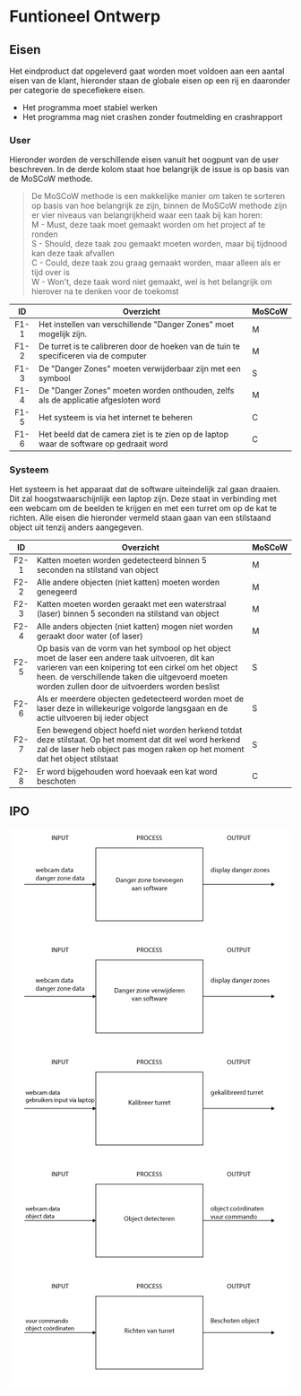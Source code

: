 # Funtioneel Ontwerp

## Eisen

Het eindproduct dat opgeleverd gaat worden moet voldoen aan een aantal eisen van de klant, hieronder staan de globale eisen op een rij en daaronder per categorie de specefiekere eisen.

* Het programma moet stabiel werken
* Het programma mag niet crashen zonder foutmelding en crashrapport

### User

Hieronder worden de verschillende eisen vanuit het oogpunt van de user beschreven. In de derde kolom staat hoe belangrijk de issue is op basis van de MoSCoW methode.

> De MoSCoW methode is een makkelijke manier om taken te sorteren op basis van hoe belangrijk ze zijn, binnen de MoSCoW methode zijn er vier niveaus van belangrijkheid waar een taak bij kan horen:<br/>
> M - Must, deze taak moet gemaakt worden om het project af te ronden<br/>
> S - Should, deze taak zou gemaakt moeten worden, maar bij tijdnood kan deze taak afvallen<br/>
> C - Could, deze taak zou graag gemaakt worden, maar alleen als er tijd over is<br/>
> W - Won't, deze taak word niet gemaakt, wel is het belangrijk om hierover na te denken voor de toekomst<br/>

| ID   | Overzicht | MoSCoW |
|:----:|-----------|--------|
| F1-1 | Het instellen van verschillende "Danger Zones" moet mogelijk zijn. | M |
| F1-2 | De turret is te calibreren door de hoeken van de tuin te specificeren via de computer | M |
| F1-3 | De "Danger Zones" moeten verwijderbaar zijn met een symbool | S |
| F1-4 | De "Danger Zones" moeten worden onthouden, zelfs als de applicatie afgesloten word | M |
| F1-5 | Het systeem is via het internet te beheren | C |
| F1-6 | Het beeld dat de camera ziet is te zien op de laptop waar de software op gedraait word | C |

### Systeem

Het systeem is het apparaat dat de software uiteindelijk zal gaan draaien. Dit zal hoogstwaarschijnlijk een laptop zijn. Deze staat in verbinding met een webcam om de beelden te krijgen en met een turret om op de kat te richten. Alle eisen die hieronder vermeld staan gaan van een stilstaand object uit tenzij anders aangegeven.

| ID   | Overzicht | MoSCoW |
|:----:|-----------|--------|
| F2-1 | Katten moeten worden gedetecteerd binnen 5 seconden na stilstand van object | M |
| F2-2 | Alle andere objecten (niet katten) moeten worden genegeerd | M |
| F2-3 | Katten moeten worden geraakt met een waterstraal (laser) binnen 5 seconden na stilstand van object | M |
| F2-4 | Alle anders objecten (niet katten) mogen niet worden geraakt door water (of laser)| M |
| F2-5 | Op basis van de vorm van het symbool op het object moet de laser een andere taak uitvoeren, dit kan varieren van een knipering tot een cirkel om het object heen. de verschillende taken die uitgevoerd moeten worden zullen door de uitvoerders worden beslist | S |
| F2-6 | Als er meerdere objecten gedetecteerd worden moet de laser deze in willekeurige volgorde langsgaan en de actie uitvoeren bij ieder object | S |
| F2-7 | Een bewegend object hoefd niet worden herkend totdat deze stilstaat. Op het moment dat dit wel word herkend zal de laser heb object pas mogen raken op het moment dat het object stilstaat | S |
| F2-8 | Er word bijgehouden word hoevaak een kat word beschoten | C |

## IPO

![ipo](/Docs/images/ipo.png)
